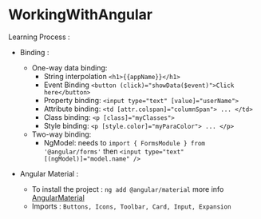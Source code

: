 # WorkingWithAngular

Learning Process : 

  - Binding : 

      - One-way data binding: 
         - String interpolation ```<h1>{{appName}}</h1>```
         - Event Binding ```<button (click)="showData($event)">Click here</button>```
         - Property binding: ```<input type="text" [value]="userName">```
         - Attribute binding: ```<td [attr.colspan]="columnSpan"> ... </td>```
         - Class binding: ```<p [class]="myClasses">```
         - Style binding: ```<p [style.color]="myParaColor"> ... </p>```
      - Two-way binding: 
         - NgModel: needs to ```import { FormsModule } from '@angular/forms'``` then  ```<input type="text" [(ngModel)]="model.name" />``` 
       
  - Angular Material : 

      - To install the project : ```ng add @angular/material``` more info [AngularMaterial](https://material.angular.io/guide/getting-started)
      - Imports : ```Buttons, Icons, Toolbar, Card, Input, Expansion```
      
